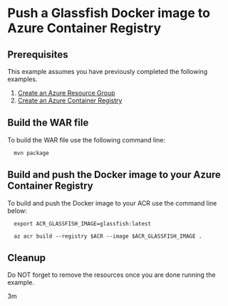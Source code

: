 
# Push a Glassfish Docker image to Azure Container Registry

## Prerequisites

This example assumes you have previously completed the following examples.

1. [Create an Azure Resource Group](../../group/create/)
1. [Create an Azure Container Registry](../create/)

<!-- workflow.cron(0 4 * * 2) -->
<!-- workflow.include(../create/README.md) -->

## Build the WAR file

<!-- workflow.run()

cd acr/glassfish

  -->

To build the WAR file use the following command line:

```shell
  mvn package
```

## Build and push the Docker image to your Azure Container Registry

To build and push the Docker image to your ACR use the command line below:

```shell
  export ACR_GLASSFISH_IMAGE=glassfish:latest

  az acr build --registry $ACR --image $ACR_GLASSFISH_IMAGE .
```

<!-- workflow.run()

cd ../..

  -->

<!-- workflow.directOnly()

export RESULT=$(az acr repository show --name $ACR --image $ACR_GLASSFISH_IMAGE)
az group delete --name $RESOURCE_GROUP --yes || true

if [[ -z $RESULT ]]; then
  echo "Unable to find $ACR_GLASSFISH_IMAGE image"
  exit 1
fi

  -->

## Cleanup

Do NOT forget to remove the resources once you are done running the example.

3m
